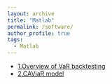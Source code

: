 ```yaml
---
layout: archive
title: "Matlab"
permalink: /software/
author_profile: true
tags:
  - Matlab
---
```

- [1.Overview of VaR backtesting](https://ww2.mathworks.cn/help/risk/overview-of-var-backtesting.html)
- [2.CAViaR model](http://www.simonemanganelli.org/Simone/Research.html)

